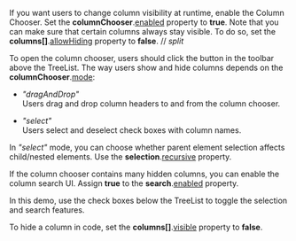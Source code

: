 If you want users to change column visibility at runtime, enable the Column Chooser. Set the **columnChooser**.[enabled](/Documentation/ApiReference/UI_Components/dxTreeList/Configuration/columnChooser/#enabled) property to **true**.  Note that you can make sure that certain columns always stay visible. To do so, set the **columns[]**.[allowHiding](/Documentation/ApiReference/UI_Components/dxTreeList/Configuration/columns/#allowHiding) property to **false**. 
// _split_

To open the column chooser, users should click the button in the toolbar above the TreeList. The way users show and hide columns depends on the **columnChooser**.[mode](/Documentation/ApiReference/UI_Components/dxTreeList/Configuration/columnChooser/#mode):

* *"dragAndDrop"*              
Users drag and drop column headers to and from the column chooser.

* *"select"*         
Users select and deselect check boxes with column names.

In *"select"* mode, you can choose whether parent element selection affects child/nested elements. Use the **selection**.[recursive](/Documentation/ApiReference/UI_Components/dxTreeList/Configuration/columnChooser/selection/#recursive) property.

If the column chooser contains many hidden columns, you can enable the column search UI. Assign **true** to the **search**.[enabled](/Documentation/ApiReference/UI_Components/dxTreeList/Configuration/columnChooser/search/#enabled) property.

In this demo, use the check boxes below the TreeList to toggle the selection and search features.

To hide a column in code, set the **columns[]**.[visible](/Documentation/ApiReference/UI_Components/dxTreeList/Configuration/columns/#visible) property to **false**. 
